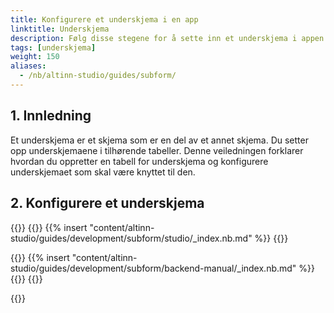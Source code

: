 ```yaml
---
title: Konfigurere et underskjema i en app
linktitle: Underskjema
description: Følg disse stegene for å sette inn et underskjema i appen din.
tags: [underskjema]
weight: 150
aliases:
  - /nb/altinn-studio/guides/subform/
---
```


## 1. Innledning

Et underskjema er et skjema som er en del av et annet skjema.
Du setter opp underskjemaene i tilhørende tabeller. Denne veiledningen forklarer hvordan du oppretter en tabell for underskjema og konfigurere underskjemaet som skal være knyttet til den.

## 2. Konfigurere et underskjema

{{<content-version-selector classes="border-box">}}
{{<content-version-container version-label="Altinn Studio Designer">}}
{{% insert "content/altinn-studio/guides/development/subform/studio/_index.nb.md" %}}
{{</content-version-container>}}

{{<content-version-container version-label="Manuelt oppsett">}}
{{% insert "content/altinn-studio/guides/development/subform/backend-manual/_index.nb.md" %}}
{{</content-version-container>}}
{{</content-version-selector>}}

{{<children />}}
